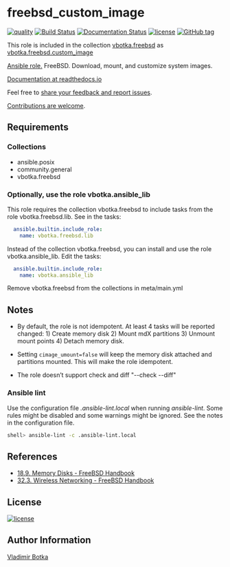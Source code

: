 # freebsd_custom_image

[![quality](https://img.shields.io/ansible/quality/27910)](https://galaxy.ansible.com/vbotka/freebsd_custom_image)
[![Build Status](https://app.travis-ci.com/vbotka/ansible-freebsd-custom-image.svg?branch=master)](https://app.travis-ci.com/vbotka/ansible-freebsd-custom-image)
[![Documentation Status](https://readthedocs.org/projects/docs/badge/?version=latest)](https://ansible-freebsd-custom-image.readthedocs.io/en/latest/)
[![license](https://img.shields.io/badge/license-BSD-red.svg)](https://www.freebsd.org/doc/en/articles/bsdl-gpl/article.html)
[![GitHub tag](https://img.shields.io/github/v/tag/vbotka/ansible-freebsd-custom-image)](https://github.com/vbotka/ansible-freebsd-custom-image/tags)

This role is included in the collection [vbotka.freebsd](https://galaxy.ansible.com/ui/repo/published/vbotka/freebsd/) as [vbotka.freebsd.custom_image](https://galaxy.ansible.com/ui/repo/published/vbotka/freebsd/content/role/custom_image)

[Ansible role.](https://galaxy.ansible.com/vbotka/freebsd_custom_image/) FreeBSD. Download, mount, and customize system images.

[Documentation at readthedocs.io](https://ansible-freebsd-custom-image.readthedocs.io)

Feel free to [share your feedback and report issues](https://github.com/vbotka/ansible-freebsd-custom-image/issues).

[Contributions are welcome](https://github.com/firstcontributions/first-contributions).


## Requirements

### Collections

* ansible.posix
* community.general
* vbotka.freebsd

### Optionally, use the role vbotka.ansible_lib

This role requires the collection vbotka.freebsd to include tasks from the role
vbotka.freebsd.lib. See in the tasks:

```yaml
  ansible.builtin.include_role:
    name: vbotka.freebsd.lib
```

Instead of the collection vbotka.freebsd, you can install and use the role
vbotka.ansible_lib. Edit the tasks:

```yaml
  ansible.builtin.include_role:
    name: vbotka.ansible_lib
```

Remove vbotka.freebsd from the collections in meta/main.yml


## Notes

* By default, the role is not idempotent. At least 4 tasks will be reported changed: 1) Create
  memory disk 2) Mount mdX partitions 3) Unmount mount points 4) Detach memory disk.

* Setting `cimage_umount=false` will keep the memory disk attached and partitions mounted. This
  will make the role idempotent.

* The role doesn’t support check and diff "--check --diff"


### Ansible lint

Use the configuration file *.ansible-lint.local* when running
*ansible-lint*. Some rules might be disabled and some warnings might
be ignored. See the notes in the configuration file.

```bash
shell> ansible-lint -c .ansible-lint.local
```


## References

- [18.9. Memory Disks - FreeBSD Handbook](https://www.freebsd.org/doc/en_US.ISO8859-1/books/handbook/disks-virtual.html)
- [32.3. Wireless Networking - FreeBSD Handbook](https://www.freebsd.org/doc/en_US.ISO8859-1/books/handbook/network-wireless.html)


## License

[![license](https://img.shields.io/badge/license-BSD-red.svg)](https://www.freebsd.org/doc/en/articles/bsdl-gpl/article.html)


## Author Information

[Vladimir Botka](https://botka.info)
